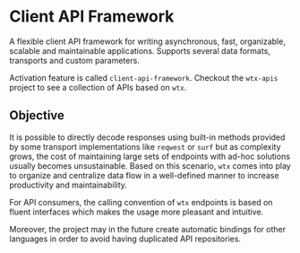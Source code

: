 # Client API Framework

A flexible client API framework for writing asynchronous, fast, organizable, scalable and maintainable applications. Supports several data formats, transports and custom parameters.

Activation feature is called `client-api-framework`. Checkout the `wtx-apis` project to see a collection of APIs based on `wtx`.

## Objective

It is possible to directly decode responses using built-in methods provided by some transport implementations like `reqwest` or `surf` but as complexity grows, the cost of maintaining large sets of endpoints with ad-hoc solutions usually becomes unsustainable. Based on this scenario, `wtx` comes into play to organize and centralize data flow in a well-defined manner to increase productivity and maintainability.

For API consumers, the calling convention of `wtx` endpoints is based on fluent interfaces which makes the usage more pleasant and intuitive.

Moreover, the project may in the future create automatic bindings for other languages in order to avoid having duplicated API repositories.